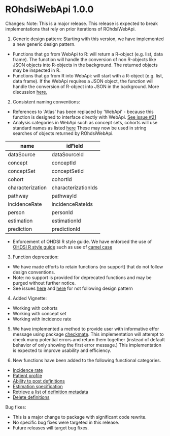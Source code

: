 ROhdsiWebApi 1.0.0
=====================

Changes:
Note: This is a major release. This release is expected to break implementations that rely on prior iterations of ROhdsiWebApi. 

1. Generic design pattern: Starting with this version, we have implemented a new generic design pattern.  
 - Functions that go from WebApi to R: will return a R-object (e.g. list, data frame). The function will handle the conversion of non R-objects like JSON objects into R-objects in the background. The returned objects may be inspected in R.
 - Functions that go from R into WebApi: will start with a R-object (e.g. list, data frame). If the WebApi requires a JSON object, the function will handle the conversion of R-object into JSON in the background. 
More discussion [here.](https://github.com/OHDSI/ROhdsiWebApi/issues/37)
2. Consistent naming conventions: 
- References to 'Atlas' has been replaced by 'WebApi' - because this function is designed to interface directly with WebApi. [See issue #21](https://github.com/OHDSI/ROhdsiWebApi/issues/21)
- Analysis categories in WebApi such as concept sets, cohorts will use standard names as listed [here](https://github.com/OHDSI/ROhdsiWebApi/issues/86) These may now be used in string searches of objects returned by ROhdsiWebApi.

name | idField
-- | --
dataSource | dataSourceId
concept | conceptId
conceptSet | conceptSetId
cohort | cohortId
characterization | characterizationIds
pathway | pathwayId
incidenceRate | incidenceRateIds
person | personId
estimation | estimationId
prediction | predictionId

  - Enforcement of OHDSI R style guide. We have enforced the use of [OHDSI R style guide](https://ohdsi.github.io/MethodsLibrary/codeStyle.html#ohdsi_code_style_for_r) such as use of [camel case](https://github.com/OHDSI/ROhdsiWebApi/issues/22)
3. Function deprecation: 
- We have made efforts to retain functions (no support) that do not follow design conventions.
- Note: no support is provided for deprecated functions and may be purged without further notice.
- See issues [here](https://github.com/OHDSI/ROhdsiWebApi/issues/91) and [here](https://github.com/OHDSI/ROhdsiWebApi/issues/66) for not following design pattern 
4. Added Vignette: 
- Working with cohorts
- Working with concept set
- Working with incidence rate
5. We have implemented a method to provide user with informative effor message using package [checkmate](https://github.com/OHDSI/ROhdsiWebApi/issues/56). This implementation will attempt to check many potential errors and return them together (instead of default behavior of only showing the first error message.) This implementation is expected to improve usability and efficiency.

5. New functions have been added to the following functional categories. 
- [Incidence rate](https://github.com/OHDSI/ROhdsiWebApi/issues/59)
- [Patient profile](https://github.com/OHDSI/ROhdsiWebApi/issues/57)
- [Ability to post definitions](https://github.com/OHDSI/ROhdsiWebApi/issues/42)
- [Estimation specification](https://github.com/OHDSI/ROhdsiWebApi/issues/69)
- [Retrieve a list of definition metadata](https://github.com/OHDSI/ROhdsiWebApi/issues/40)
- [Delete definitions](https://github.com/OHDSI/ROhdsiWebApi/issues/38)


Bug fixes: 
- This is a major change to package with significant code rewrite.
- No specific bug fixes were targeted in this release.
- Future releases will target bug fixes.